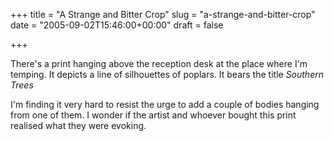 +++
title = "A Strange and Bitter Crop"
slug = "a-strange-and-bitter-crop"
date = "2005-09-02T15:46:00+00:00"
draft = false

+++

There's a print hanging above the reception desk at the place where I'm temping. It depicts a line of silhouettes of poplars. It bears the title <cite asin="B000077JRZ">Southern Trees</cite>

I'm finding it very hard to resist the urge to add a couple of bodies hanging from one of them. I wonder if the artist and whoever bought this print realised what they were evoking.
